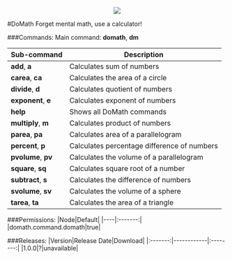 <p align="center"><img src="https://raw.githubusercontent.com/NebulaLabs/Resources/master/icons/domath.png"></p>
#DoMath
Forget mental math, use a calculator!

###Commands:
Main command: **domath**, **dm**

|Sub-command|Description|
|-----------|-----------|
|**add**, **a**|Calculates sum of numbers|
|**carea**, **ca**|Calculates the area of a circle|
|**divide**, **d**|Calculates quotient of numbers|
|**exponent**, **e**|Calculates exponent of numbers|
|**help**|Shows all DoMath commands|
|**multiply**, **m**|Calculates product of numbers|
|**parea**, **pa**|Calculates area of a parallelogram|
|**percent**, **p**|Calculates percentage difference of numbers|
|**pvolume**, **pv**|Calculates the volume of a parallelogram|
|**square**, **sq**|Calculates square root of a number|
|**subtract**, **s**|Calculates the difference of numbers|
|**svolume**, **sv**|Calculates the volume of a sphere|
|**tarea**, **ta**|Calculates the area of a triangle|

###Permissions:
|Node|Default|
|----|:-------:|
|domath.command.domath|true|

###Releases:
|Version|Release Date|Download|
|:-------:|------------|:--------:|
|1.0.0|?|unavailable|
